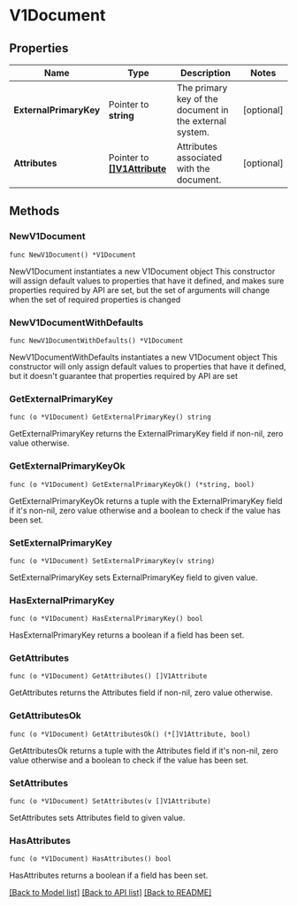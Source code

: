# V1Document

## Properties

Name | Type | Description | Notes
------------ | ------------- | ------------- | -------------
**ExternalPrimaryKey** | Pointer to **string** | The primary key of the document in the external system. | [optional] 
**Attributes** | Pointer to [**[]V1Attribute**](V1Attribute.md) | Attributes associated with the document. | [optional] 

## Methods

### NewV1Document

`func NewV1Document() *V1Document`

NewV1Document instantiates a new V1Document object
This constructor will assign default values to properties that have it defined,
and makes sure properties required by API are set, but the set of arguments
will change when the set of required properties is changed

### NewV1DocumentWithDefaults

`func NewV1DocumentWithDefaults() *V1Document`

NewV1DocumentWithDefaults instantiates a new V1Document object
This constructor will only assign default values to properties that have it defined,
but it doesn't guarantee that properties required by API are set

### GetExternalPrimaryKey

`func (o *V1Document) GetExternalPrimaryKey() string`

GetExternalPrimaryKey returns the ExternalPrimaryKey field if non-nil, zero value otherwise.

### GetExternalPrimaryKeyOk

`func (o *V1Document) GetExternalPrimaryKeyOk() (*string, bool)`

GetExternalPrimaryKeyOk returns a tuple with the ExternalPrimaryKey field if it's non-nil, zero value otherwise
and a boolean to check if the value has been set.

### SetExternalPrimaryKey

`func (o *V1Document) SetExternalPrimaryKey(v string)`

SetExternalPrimaryKey sets ExternalPrimaryKey field to given value.

### HasExternalPrimaryKey

`func (o *V1Document) HasExternalPrimaryKey() bool`

HasExternalPrimaryKey returns a boolean if a field has been set.

### GetAttributes

`func (o *V1Document) GetAttributes() []V1Attribute`

GetAttributes returns the Attributes field if non-nil, zero value otherwise.

### GetAttributesOk

`func (o *V1Document) GetAttributesOk() (*[]V1Attribute, bool)`

GetAttributesOk returns a tuple with the Attributes field if it's non-nil, zero value otherwise
and a boolean to check if the value has been set.

### SetAttributes

`func (o *V1Document) SetAttributes(v []V1Attribute)`

SetAttributes sets Attributes field to given value.

### HasAttributes

`func (o *V1Document) HasAttributes() bool`

HasAttributes returns a boolean if a field has been set.


[[Back to Model list]](../README.md#documentation-for-models) [[Back to API list]](../README.md#documentation-for-api-endpoints) [[Back to README]](../README.md)


